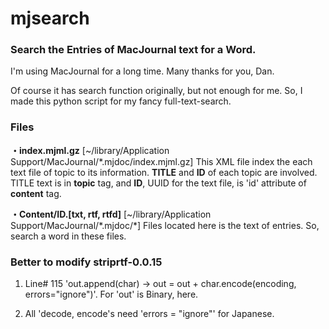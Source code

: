 # mjsearch
### Search the Entries of MacJournal text for a Word.

I'm using MacJournal for a long time. Many thanks for you, Dan.

Of course it has search function originally, but not enough for me. So, I made this python script for my fancy full-text-search.

### Files 
**・index.mjml.gz**
[~/library/Application Support/MacJournal/*.mjdoc/index.mjml.gz]
This XML file index the each text file of topic to its information. **TITLE** and **ID** of each topic are involved. TITLE text is in **topic** tag, and **ID**, UUID for the text file, is 'id' attribute of **content** tag. 

**・Content/ID.[txt, rtf, rtfd]**
[~/library/Application Support/MacJournal/\*.mjdoc/\*]
Files located here is the text of entries. So, search a word in these files.

### Better to modify striprtf-0.0.15
1. Line# 115 'out.append(char) → out = out + char.encode(encoding, errors="ignore")'. For 'out' is Binary, here.

2. All 'decode, encode's need 'errors = "ignore"' for Japanese.
